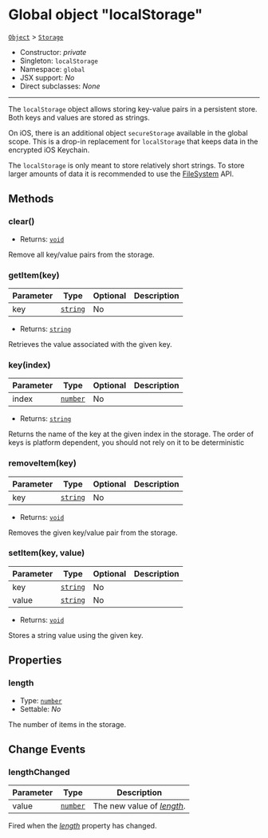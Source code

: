 ---
---
# Global object "localStorage"

<span style="white-space:nowrap;">[`Object`](https://developer.mozilla.org/en-US/docs/Web/JavaScript/Reference/Global_Objects/Object)</span> > <span style="white-space:nowrap;">[`Storage`](Storage.md)</span>

* Constructor: *private*
* Singleton: `localStorage`
* Namespace: `global`
* JSX support: *No*
* Direct subclasses: *None*
--------
The `localStorage` object allows storing key-value pairs in a persistent store. Both keys and values are stored as strings.

On iOS, there is an additional object `secureStorage` available in the global scope. This is a drop-in replacement for `localStorage` that keeps data in the encrypted iOS Keychain.

The `localStorage` is only meant to store relatively short strings. To store larger amounts of data it is recommended to use the [FileSystem](./fs.html) API.


## Methods

### clear()

* Returns: <span style="white-space:nowrap;">[`void`](https://www.typescriptlang.org/docs/handbook/basic-types.html#void)</span>

Remove all key/value pairs from the storage.

### getItem(key)



Parameter|Type|Optional|Description
-|-|-|-
key | <span style="white-space:nowrap;">[`string`](https://developer.mozilla.org/en-US/docs/Web/JavaScript/Data_structures#String_type)</span> | No | 
* Returns: <span style="white-space:nowrap;">[`string`](https://developer.mozilla.org/en-US/docs/Web/JavaScript/Data_structures#String_type)</span>

Retrieves the value associated with the given key.

### key(index)



Parameter|Type|Optional|Description
-|-|-|-
index | <span style="white-space:nowrap;">[`number`](https://developer.mozilla.org/en-US/docs/Web/JavaScript/Data_structures#Number_type)</span> | No | 
* Returns: <span style="white-space:nowrap;">[`string`](https://developer.mozilla.org/en-US/docs/Web/JavaScript/Data_structures#String_type)</span>

Returns the name of the key at the given index in the storage. The order of keys is platform dependent, you should not rely on it to be deterministic

### removeItem(key)



Parameter|Type|Optional|Description
-|-|-|-
key | <span style="white-space:nowrap;">[`string`](https://developer.mozilla.org/en-US/docs/Web/JavaScript/Data_structures#String_type)</span> | No | 
* Returns: <span style="white-space:nowrap;">[`void`](https://www.typescriptlang.org/docs/handbook/basic-types.html#void)</span>

Removes the given key/value pair from the storage.

### setItem(key, value)



Parameter|Type|Optional|Description
-|-|-|-
key | <span style="white-space:nowrap;">[`string`](https://developer.mozilla.org/en-US/docs/Web/JavaScript/Data_structures#String_type)</span> | No | 
value | <span style="white-space:nowrap;">[`string`](https://developer.mozilla.org/en-US/docs/Web/JavaScript/Data_structures#String_type)</span> | No | 
* Returns: <span style="white-space:nowrap;">[`void`](https://www.typescriptlang.org/docs/handbook/basic-types.html#void)</span>

Stores a string value using the given key.


## Properties

### length


* Type: <span style="white-space:nowrap;">[`number`](https://developer.mozilla.org/en-US/docs/Web/JavaScript/Data_structures#Number_type)</span>
* Settable: *No*



The number of items in the storage.


## Change Events

### lengthChanged

Parameter|Type|Description
-|-|-
value | <span style="white-space:nowrap;">[`number`](https://developer.mozilla.org/en-US/docs/Web/JavaScript/Data_structures#Number_type)</span> | The new value of [*length*](#length).

Fired when the [*length*](#length) property has changed.

